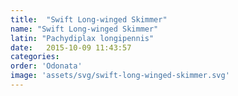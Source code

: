 ```yaml
---
title:  "Swift Long-winged Skimmer"
name: "Swift Long-winged Skimmer"
latin: "Pachydiplax longipennis"
date:   2015-10-09 11:43:57
categories: 
order: 'Odonata'
image: 'assets/svg/swift-long-winged-skimmer.svg'
---
```

